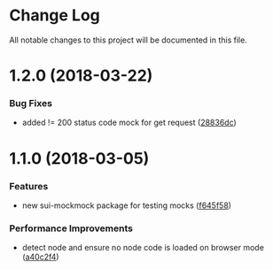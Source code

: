 # Change Log

All notable changes to this project will be documented in this file.

<a name="1.2.0"></a>
# 1.2.0 (2018-03-22)


### Bug Fixes

* added != 200 status code mock for get request ([28836dc](https://github.com/SUI-Components/sui/commit/28836dc))



<a name="1.1.0"></a>
# 1.1.0 (2018-03-05)


### Features

* new sui-mockmock package for testing mocks ([f645f58](https://github.com/SUI-Components/sui/commit/f645f58))


### Performance Improvements

* detect node and ensure no node code is loaded on browser mode ([a40c2f4](https://github.com/SUI-Components/sui/commit/a40c2f4))



